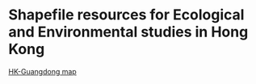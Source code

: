 # Shapefile resources for Ecological and Environmental studies in Hong Kong

[HK-Guangdong map](https://github.com/YuenWaHo/HK-map-resources/tree/main/Topography/HK-Guangdong)
